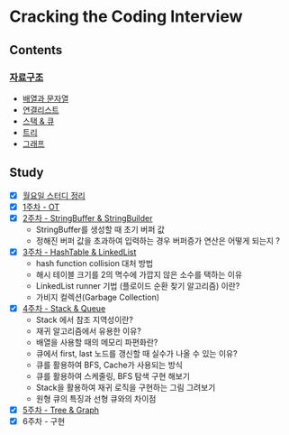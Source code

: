 # Cracking the Coding Interview

## Contents

### [자료구조](https://www.notion.so/seokrae/3ec9f311bd3a4fc883440e7363fa9a2c)

* [배열과 문자열](https://github.com/SeokRae/spring/tree/ce2dda9d2446b6741cc3fcde4105ce9d17e10ae2/java/contents/cci/array_string.md)
* [연결리스트](https://github.com/SeokRae/spring/tree/ce2dda9d2446b6741cc3fcde4105ce9d17e10ae2/java/contents/cci/linked_list.md)
* [스택 & 큐](https://github.com/SeokRae/spring/tree/ce2dda9d2446b6741cc3fcde4105ce9d17e10ae2/java/contents/cci/stack_queue.md)
* [트리](https://github.com/SeokRae/spring/tree/ce2dda9d2446b6741cc3fcde4105ce9d17e10ae2/java/contents/cci/tree.md)
* [그래프](https://github.com/SeokRae/spring/tree/ce2dda9d2446b6741cc3fcde4105ce9d17e10ae2/java/contents/cci/graph.md)

## Study

* [x] [월요일 스터디 정리](https://www.notion.so/seokrae/2020-4db5e56dc5024889a721b4c39760aad5)
* [x] [1주차 - OT](https://github.com/SeokRae/spring/tree/ce2dda9d2446b6741cc3fcde4105ce9d17e10ae2/java/contents/study/20210118.md)
* [x] [2주차 - StringBuffer & StringBuilder](https://github.com/SeokRae/spring/tree/ce2dda9d2446b6741cc3fcde4105ce9d17e10ae2/java/contents/study/20210125.md)
	* StringBuffer를 생성할 때 초기 버퍼 값
	* 정해진 버퍼 값을 초과하여 입력하는 경우 버퍼증가 연산은 어떻게 되는지 ?
* [x] [3주차 - HashTable & LinkedList](https://github.com/SeokRae/spring/tree/ce2dda9d2446b6741cc3fcde4105ce9d17e10ae2/java/contents/study/20210208.md)
	* hash function collision 대처 방법
	* 해시 테이블 크기를 2의 멱수에 가깝지 않은 소수를 택하는 이유
	* LinkedList runner 기법 \(플로이드 순환 찾기 알고리즘\) 이란?
	* 가비지 컬렉션\(Garbage Collection\)
* [x] [4주차 - Stack & Queue](https://github.com/SeokRae/spring/tree/ce2dda9d2446b6741cc3fcde4105ce9d17e10ae2/java/contents/study/20210215.md)
	* Stack 에서 참조 지역성이란?
	* 재귀 알고리즘에서 유용한 이유?
	* 배열을 사용할 때의 메모리 파편화란?
	* 큐에서 first, last 노드를 갱신할 때 실수가 나올 수 있는 이유?
	* 큐를 활용하여 BFS, Cache가 사용되는 방식
	* 큐를 활용하여 스케줄링, BFS 탐색 구현 해보기
	* Stack을 활용하여 재귀 로직을 구현하는 그림 그려보기
	* 원형 큐의 특징과 선형 큐와의 차이점
* [x] [5주차 - Tree & Graph](https://github.com/SeokRae/spring/tree/ce2dda9d2446b6741cc3fcde4105ce9d17e10ae2/java/contents/study/20210222.md)
* [x] 6주차 - 구현
